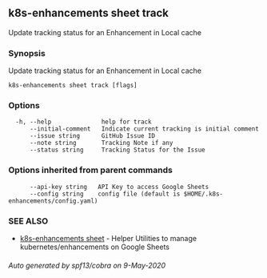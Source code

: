 ## k8s-enhancements sheet track

Update tracking status for an Enhancement in Local cache

### Synopsis

Update tracking status for an Enhancement in Local cache

```
k8s-enhancements sheet track [flags]
```

### Options

```
  -h, --help              help for track
      --initial-comment   Indicate current tracking is initial comment
      --issue string      GitHub Issue ID
      --note string       Tracking Note if any
      --status string     Tracking Status for the Issue
```

### Options inherited from parent commands

```
      --api-key string   API Key to access Google Sheets
      --config string    config file (default is $HOME/.k8s-enhancements/config.yaml)
```

### SEE ALSO

* [k8s-enhancements sheet](k8s-enhancements_sheet.md)	 - Helper Utilities to manage kubernetes/enhancements on Google Sheets

###### Auto generated by spf13/cobra on 9-May-2020
